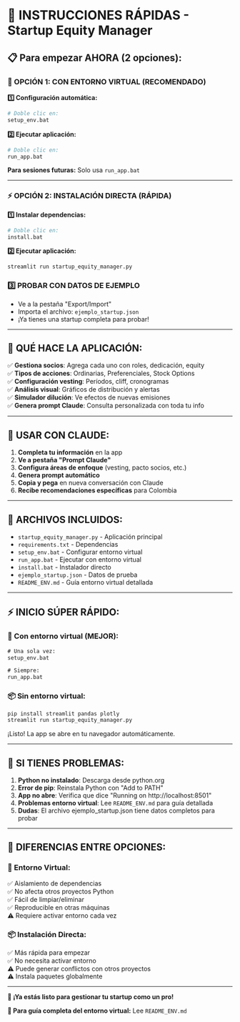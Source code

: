 # 🚀 INSTRUCCIONES RÁPIDAS - Startup Equity Manager

## 📋 Para empezar AHORA (2 opciones):

### 🐍 OPCIÓN 1: CON ENTORNO VIRTUAL (RECOMENDADO)
**1️⃣ Configuración automática:**
```bash
# Doble clic en:
setup_env.bat
```

**2️⃣ Ejecutar aplicación:**
```bash
# Doble clic en:
run_app.bat
```

**Para sesiones futuras:** Solo usa `run_app.bat`

---

### ⚡ OPCIÓN 2: INSTALACIÓN DIRECTA (RÁPIDA)
**1️⃣ Instalar dependencias:**
```bash
# Doble clic en:
install.bat
```

**2️⃣ Ejecutar aplicación:**
```bash
streamlit run startup_equity_manager.py
```

### 3️⃣ PROBAR CON DATOS DE EJEMPLO
- Ve a la pestaña "Export/Import" 
- Importa el archivo: `ejemplo_startup.json`
- ¡Ya tienes una startup completa para probar!

---

## 🎯 QUÉ HACE LA APLICACIÓN:

✅ **Gestiona socios**: Agrega cada uno con roles, dedicación, equity  
✅ **Tipos de acciones**: Ordinarias, Preferenciales, Stock Options  
✅ **Configuración vesting**: Períodos, cliff, cronogramas  
✅ **Análisis visual**: Gráficos de distribución y alertas  
✅ **Simulador dilución**: Ve efectos de nuevas emisiones  
✅ **Genera prompt Claude**: Consulta personalizada con toda tu info  

---

## 🤖 USAR CON CLAUDE:

1. **Completa tu información** en la app
2. **Ve a pestaña "Prompt Claude"**  
3. **Configura áreas de enfoque** (vesting, pacto socios, etc.)
4. **Genera prompt automático**
5. **Copia y pega** en nueva conversación con Claude
6. **Recibe recomendaciones específicas** para Colombia

---

## 📁 ARCHIVOS INCLUIDOS:

- `startup_equity_manager.py` - Aplicación principal
- `requirements.txt` - Dependencias  
- `setup_env.bat` - Configurar entorno virtual
- `run_app.bat` - Ejecutar con entorno virtual
- `install.bat` - Instalador directo
- `ejemplo_startup.json` - Datos de prueba
- `README_ENV.md` - Guía entorno virtual detallada

---

## ⚡ INICIO SÚPER RÁPIDO:

### 🐍 Con entorno virtual (MEJOR):
```cmd
# Una sola vez:
setup_env.bat

# Siempre:
run_app.bat
```

### 📦 Sin entorno virtual:
```cmd
pip install streamlit pandas plotly
streamlit run startup_equity_manager.py
```

¡Listo! La app se abre en tu navegador automáticamente.

---

## 🚨 SI TIENES PROBLEMAS:

1. **Python no instalado**: Descarga desde python.org
2. **Error de pip**: Reinstala Python con "Add to PATH" 
3. **App no abre**: Verifica que dice "Running on http://localhost:8501"
4. **Problemas entorno virtual**: Lee `README_ENV.md` para guía detallada
5. **Dudas**: El archivo ejemplo_startup.json tiene datos completos para probar

---

## 🎯 DIFERENCIAS ENTRE OPCIONES:

### 🐍 Entorno Virtual:
✅ Aislamiento de dependencias  
✅ No afecta otros proyectos Python  
✅ Fácil de limpiar/eliminar  
✅ Reproducible en otras máquinas  
⚠️ Requiere activar entorno cada vez  

### 📦 Instalación Directa:
✅ Más rápida para empezar  
✅ No necesita activar entorno  
⚠️ Puede generar conflictos con otros proyectos  
⚠️ Instala paquetes globalmente  

---

**🎉 ¡Ya estás listo para gestionar tu startup como un pro!**

**🔗 Para guía completa del entorno virtual:** Lee `README_ENV.md`
